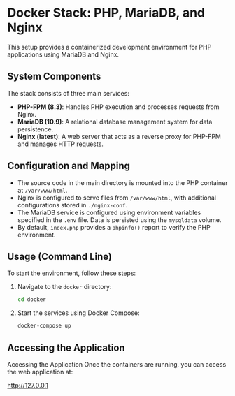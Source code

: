 # Docker Stack: PHP, MariaDB, and Nginx

This setup provides a containerized development environment for PHP applications using MariaDB and Nginx.

## System Components

The stack consists of three main services:

- **PHP-FPM (8.3)**: Handles PHP execution and processes requests from Nginx.
- **MariaDB (10.9)**: A relational database management system for data persistence.
- **Nginx (latest)**: A web server that acts as a reverse proxy for PHP-FPM and manages HTTP requests.

## Configuration and Mapping

- The source code in the main directory is mounted into the PHP container at `/var/www/html`.
- Nginx is configured to serve files from `/var/www/html`, with additional configurations stored in `./nginx-conf`.
- The MariaDB service is configured using environment variables specified in the `.env` file. Data is persisted using the `mysqldata` volume.
- By default, `index.php` provides a `phpinfo()` report to verify the PHP environment.

## Usage (Command Line)

To start the environment, follow these steps:

1. Navigate to the `docker` directory:
   ```sh
   cd docker
    ```
2. Start the services using Docker Compose:
    ```sh
   docker-compose up
    ```
## Accessing the Application

Accessing the Application
Once the containers are running, you can access the web application at:

http://127.0.0.1